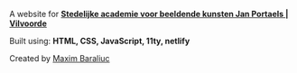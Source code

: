 A website for [**Stedelijke academie voor beeldende kunsten Jan Portaels | Vilvoorde**](https://academiebeeldendekunstenvilvoorde.be/)

Built using: **HTML, CSS, JavaScript, 11ty, netlify**

Created by [Maxim Baraliuc](https://github.com/maximbaraliuc)
